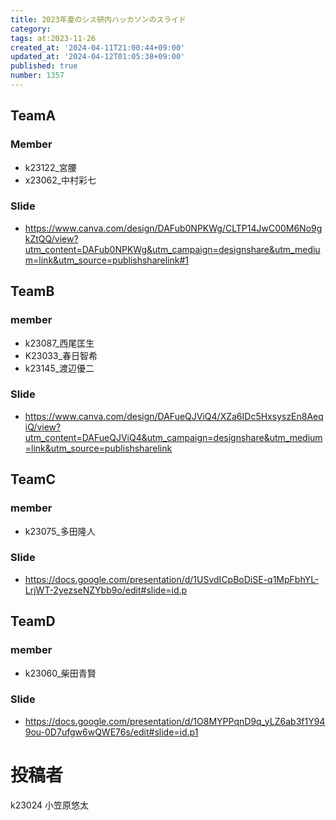 ```yaml
---
title: 2023年夏のシス研内ハッカソンのスライド
category:
tags: at:2023-11-26
created_at: '2024-04-11T21:00:44+09:00'
updated_at: '2024-04-12T01:05:38+09:00'
published: true
number: 1357
---
```


## TeamA
### Member
- k23122_宮腰
- x23062_中村彩七

### Slide
- https://www.canva.com/design/DAFub0NPKWg/CLTP14JwC00M6No9gkZtQQ/view?utm_content=DAFub0NPKWg&utm_campaign=designshare&utm_medium=link&utm_source=publishsharelink#1

## TeamB
### member
- k23087_西尾匡生
- K23033_春日智希
- k23145_渡辺優二

### Slide
- https://www.canva.com/design/DAFueQJViQ4/XZa6IDc5HxsyszEn8AeqiQ/view?utm_content=DAFueQJViQ4&utm_campaign=designshare&utm_medium=link&utm_source=publishsharelink

## TeamC
### member
- k23075_多田隆人

### Slide
- https://docs.google.com/presentation/d/1USvdICpBoDiSE-q1MpFbhYL-LrjWT-2yezseNZYbb9o/edit#slide=id.p

## TeamD
### member
- k23060_柴田青賢

### Slide
- https://docs.google.com/presentation/d/1O8MYPPqnD9q_yLZ6ab3f1Y949ou-0D7ufgw6wQWE76s/edit#slide=id.p1
# 投稿者
k23024 小笠原悠太
